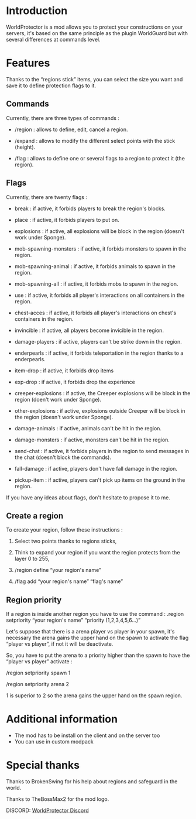 
# Introduction

WorldProtector is a mod allows you to protect your constructions on your servers, it's based on the same principle as the plugin WorldGuard but with several differences at commands level.

# Features

Thanks to the “regions stick” items, you can select the size you want and save it to define protection flags to it.

## Commands

Currently, there are three types of commands :

- /region : allows to define, edit, cancel a region.

- /expand : allows to modify the different select points with the stick (height).

- /flag : allows to define one or several flags to a region to protect it (the region).

## Flags
Currently, there are twenty flags :

- break : if active, it forbids players to break the region's blocks.

- place : if active, it forbids players to put on.

- explosions : if active, all explosions will be block in the region (doesn't work under Sponge).

- mob-spawning-monsters : if active, it forbids monsters to spawn in the region.

- mob-spawning-animal : if active, it forbids animals to spawn in the region.

- mob-spawning-all : if active, it forbids mobs to spawn in the region.

- use : if active, it forbids all player's interactions on all containers in the region.

- chest-acces : if active, it forbids all player's interactions on chest's containers in the region.

- invincible : if active, all players become invicible in the region.

- damage-players : if active, players can't be strike down in the region.

- enderpearls : if active, it forbids teleportation in the region thanks to a enderpearls.

- item-drop : if active, it forbids drop items

- exp-drop : if active, it forbids drop the experience

- creeper-explosions : if active, the Creeper explosions will be block in the region (doen't work under Sponge).

- other-explosions : if active, explosions outside Creeper will be block in the region (doesn't work under Sponge).

- damage-animals : if active, animals can't be hit in the region.

- damage-monsters : if active, monsters can't be hit in the region.

- send-chat : if active, it forbids players in the region to send messages in the chat (doesn't block the commands).

- fall-damage : if active, players don't have fall damage in the region.

- pickup-item : if active, players can't pick up items on the ground in the region.

If you have any ideas about flags, don't hesitate to propose it to me.



## Create a region

To create your region, follow these instructions :

1. Select two points thanks to regions sticks,

2. Think to expand your region if you want the region protects from the layer 0 to 255,

3. /region define “your region's name”

4. /flag add “your region's name” “flag's name”

## Region priority

If a region is inside another region you have to use the command : .region setpriority “your region's name” “priority (1,2,3,4,5,6...)”

Let's suppose that there is a arena player vs player in your spawn, it's necessary the arena gains the upper hand on the spawn to activate the flag “player vs player”, if not it will be deactivate.

So, you have to put the arena to a priority higher than the spawn to have the “player vs player” activate :

/region setpriority spawn 1

/region setpriority arena 2

1 is superior to 2 so the arena gains the upper hand on the spawn region.


# Additional information

- The mod has to be install on the client and on the server too
- You can use in custom modpack


# Special thanks


Thanks to BrokenSwing for his help about regions and safeguard in the world.

Thanks to TheBossMax2 for the mod logo.

DISCORD: [WorldProtector Discord](https://discord.gg/MsA8XPc)